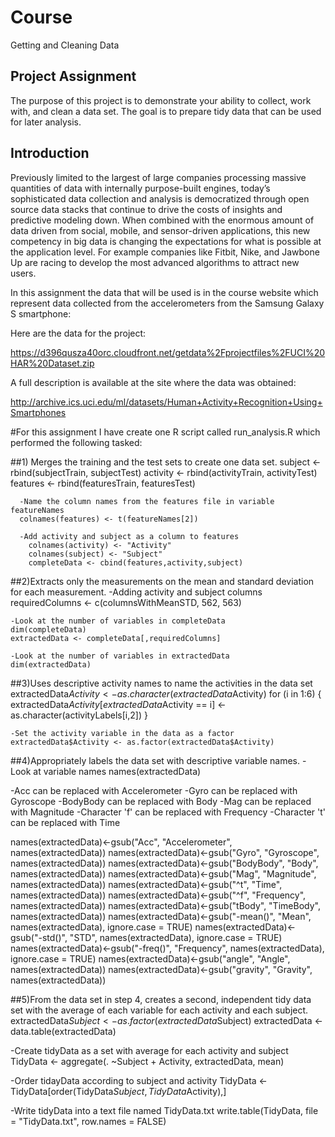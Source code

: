 # Course 
Getting and Cleaning Data

## Project Assignment
The purpose of this project is to demonstrate your ability to collect, work with, and clean a data set. The goal is to prepare tidy data that can be used for later analysis.

## Introduction
Previously limited to the largest of large companies processing massive quantities of data with internally purpose-built engines, today’s sophisticated data collection and analysis is democratized through open source data stacks that continue to drive the costs of insights and predictive modeling down. When combined with the enormous amount of data driven from social, mobile, and sensor-driven applications, this new competency in big data is changing the expectations for what is possible at the application level. For example companies like Fitbit, Nike, and Jawbone Up are racing to develop the most advanced algorithms to attract new users. 

In this assignment the data that will be used is in the course website which represent data collected from the accelerometers from the Samsung Galaxy S smartphone:

Here are the data for the project:

https://d396qusza40orc.cloudfront.net/getdata%2Fprojectfiles%2FUCI%20HAR%20Dataset.zip


A full description is available at the site where the data was obtained:

http://archive.ics.uci.edu/ml/datasets/Human+Activity+Recognition+Using+Smartphones 

#For this assignment I have create one R script called run_analysis.R which performed the following tasked: 

##1)  Merges the training and the test sets to create one data set.
      subject <- rbind(subjectTrain, subjectTest)
      activity <- rbind(activityTrain, activityTest)
      features <- rbind(featuresTrain, featuresTest)

      -Name the column names from the features file in variable featureNames
      colnames(features) <- t(featureNames[2])

      -Add activity and subject as a column to features
        colnames(activity) <- "Activity"
        colnames(subject) <- "Subject"
        completeData <- cbind(features,activity,subject)
        
##2)Extracts only the measurements on the mean and standard deviation for each measurement. 
    -Adding activity and subject columns
    requiredColumns <- c(columnsWithMeanSTD, 562, 563)

    -Look at the number of variables in completeData
    dim(completeData)
    extractedData <- completeData[,requiredColumns]

    -Look at the number of variables in extractedData
    dim(extractedData)
 
##3)Uses descriptive activity names to name the activities in the data set
    extractedData$Activity <- as.character(extractedData$Activity)
    for (i in 1:6)
    {
      extractedData$Activity[extractedData$Activity == i] <- as.character(activityLabels[i,2])
    }
    
    -Set the activity variable in the data as a factor
    extractedData$Activity <- as.factor(extractedData$Activity)

##4)Appropriately labels the data set with descriptive variable names. 
-Look at variable names
names(extractedData)

-Acc can be replaced with Accelerometer
-Gyro can be replaced with Gyroscope
-BodyBody can be replaced with Body
-Mag can be replaced with Magnitude
-Character 'f' can be replaced with Frequency
-Character 't' can be replaced with Time

names(extractedData)<-gsub("Acc", "Accelerometer", names(extractedData))
names(extractedData)<-gsub("Gyro", "Gyroscope", names(extractedData))
names(extractedData)<-gsub("BodyBody", "Body", names(extractedData))
names(extractedData)<-gsub("Mag", "Magnitude", names(extractedData))
names(extractedData)<-gsub("^t", "Time", names(extractedData))
names(extractedData)<-gsub("^f", "Frequency", names(extractedData))
names(extractedData)<-gsub("tBody", "TimeBody", names(extractedData))
names(extractedData)<-gsub("-mean()", "Mean", names(extractedData), ignore.case = TRUE)
names(extractedData)<-gsub("-std()", "STD", names(extractedData), ignore.case = TRUE)
names(extractedData)<-gsub("-freq()", "Frequency", names(extractedData), ignore.case = TRUE)
names(extractedData)<-gsub("angle", "Angle", names(extractedData))
names(extractedData)<-gsub("gravity", "Gravity", names(extractedData))

##5)From the data set in step 4, creates a second, independent tidy data set with the average of each variable for each activity and each subject.
extractedData$Subject <- as.factor(extractedData$Subject)
extractedData <- data.table(extractedData)

-Create tidyData as a set with average for each activity and subject
TidyData <- aggregate(. ~Subject + Activity, extractedData, mean)

-Order tidayData according to subject and activity
TidyData <- TidyData[order(TidyData$Subject,TidyData$Activity),]

-Write tidyData into a text file named TidyData.txt
write.table(TidyData, file = "TidyData.txt", row.names = FALSE)
